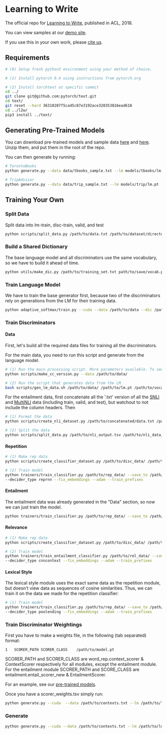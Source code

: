 # Learning to Write

The official repo for [Learning to Write](https://arxiv.org/pdf/1805.06087.pdf), published in ACL, 2018.

You can view samples at our [demo site](https://ari-holtzman.github.io/l2w-demo/).

If you use this in your own work, please [cite us](https://ari-holtzman.github.io/l2w-demo/holtzman2018l2w.bib).

## Requirements

```bash
# (0) Setup fresh python3 environment using your method of choice.

# (1) Install pytorch 0.4 using instructions from pytorch.org

# (2) Install torchtext at specific commit
cd ../
git clone git@github.com:pytorch/text.git
cd text/
git reset --hard 36310207f5ca45c87e3192ace320353816ead618
cd ../l2w/
pip3 install ../text/
```

## Generating Pre-Trained Models

You can download pre-trained models and sample data [here](https://drive.google.com/open?id=1ehvfjP4VPWo9UZotbSeYVWEq3yAoe_76) and [here](https://drive.google.com/open?id=10oS_0vazJspY0nAg7tMqzVlcNzRsTB9d). Unzip them, and put them in the root of the repo. 

You can then generate by running:

```bash
# TorontoBooks
python generate.py --data data/tbooks_sample.txt --lm models/tbooks/lm.pt --dic models/tbooks/vocab.pickle --print  --cuda --scorers models/tbooks/best_scorer_weights.tsv

# TripAdvisor
python generate.py --data data/trip_sample.txt --lm models/trip/lm.pt --dic models/trip/vocab.pickle --print  --cuda --scorers models/trip/best_scorer_weights.tsv
```

## Training Your Own

### Split Data

Split data into lm-train, disc-train, valid, and test

```bash
python scripts/split_data.py /path/to/data.txt /path/to/dataset/directory/
```

### Build a Shared Dictionary

The base language model and all discriminators use the same vocabulary, so we have to build it ahead of time.

```bash
python utils/make_dic.py /path/to/training_set.txt path/to/save/vocab.pickle --max_vocab 100000
```

### Train Language Model

We have to train the base generator first, because two of the discriminators rely on generations from the LM for their training data.

```bash
python adaptive_softmax/train.py --cuda --data /path/to/data --dic /path/to/dictionary --cutoffs 4000 40000 --tied --nlayers 2
```

### Train Discriminators

#### Data 

First, let's build all the required data files for training all the discriminators.

For the main data, you need to run this script and generate from the language model.

```bash
# (1) Run the main processing script. More parameters available. To see, using --help
python scripts/make_cc_version.py --data /path/to/data/

# (2) Run the script that generates data from the LM
bash scripts/gen_lm_data.sh /path/to/data/ /path/to/lm.pt /path/to/vocab.pickle
```

For the entailment data, first concatenate all the '.txt' version of all the [SNLI](https://nlp.stanford.edu/projects/snli/) and [MultiNLI](https://www.nyu.edu/projects/bowman/multinli/) data (including train, valid, and test), but watchout to not include the column headers. Then

```bash
# (1) Format the data 
python scripts/create_nli_dataset.py /path/to/concatenated/data.txt /path/to/nli_output.tsv

# (2) Split the data
python scripts/split_data.py /path/to/nli_output.tsv /path/to/nli_data_dir/ --no_disc_train --valid_frac 0.1 --test_frac 0.1  
```

#### Repetition 

```bash
# (1) Make rep data
python scripts/create_classifier_dataset.py /path/to/disc_data/ /path/to/save/rep_data/ --comp lm

# (2) Train model
python trainers/train_classifier.py /path/to/rep_data/ --save_to /path/to/save/model.pt --dic /path/to/vocab.pickle \
--decider_type reprnn --fix_embeddings --adam --train_prefixes
```

#### Entailment

The entailment data was  already generated in the "Data" section, so now we can just train the model.

```bash
python trainers/train_classifier.py /path/to/rep_data/ --save_to /path/to/save/model.pt --dic /path/to/vocab.pickle  --adam
```

#### Relevance

```bash
# (1) Make rep data
python scripts/create_classifier_dataset.py /path/to/disc_data/ /path/to/save/rel_data/ --comp random

# (2) Train model
python trainers/train_entailment_classifier.py /path/to/rel_data/ --save_to /path/to/save/model.pt --dic /path/to/vocab.pickle \
--decider_type cnncontext --fix_embeddings --adam --train_prefixes
```

#### Lexical Style

The lexical style module uses the exact same data as the repetition module, but doesn't view data as sequences of cosine similarities. Thus, we can train it on the data we made for the repetition classifier:

```bash
# (1) Train model
python trainers/train_classifier.py /path/to/rep_data/ --save_to /path/to/save/model.pt --dic /path/to/vocab.pickle \
--decider_type poolending --fix_embeddings --adam --train_prefixes
```

### Train Discriminator Weightings

First you have to make a weights file, in the following (tab separated) format:

```
1	SCORER_PATH	SCORER_CLASS	/path/to/model.pt
```

SCORER_PATH and SCORER_CLASS are word_rep.context_scorer & ContextScorer respectively for all modules, except the entailment module. For the entailment module SCORER_PATH and SCORE_CLASS are entailment.entail_scorer_new & EntailmentScorer.

For an example, see our [pre-trained models](https://drive.google.com/open?id=1ehvfjP4VPWo9UZotbSeYVWEq3yAoe_76).

Once you have a scorer_weights.tsv simply run:

```bash
python generate.py --cuda  --data /path/to/contexts.txt --lm /path/to/lm.pt --dic /path/to/vocab.pickle  --scorers /path/to/scorer_weights.tsv --print --learn
```

### Generate

```bash
python generate.py --cuda --data /path/to/contexts.txt --lm /path/to/lm.pt --dic /path/to/vocab.pickle  --scorers /path/to/scorer_weights.tsv --print
```
